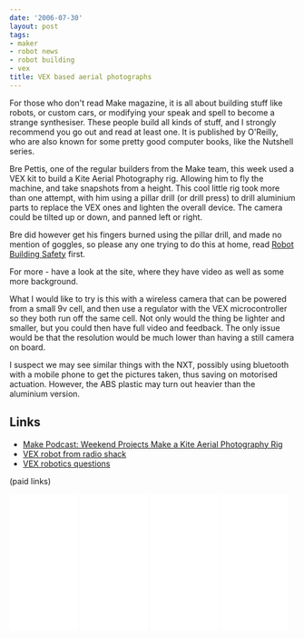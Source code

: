 ```yaml
---
date: '2006-07-30'
layout: post
tags:
- maker
- robot news
- robot building
- vex
title: VEX based aerial photographs
---
```

For those who don't read Make magazine, it is all about building stuff like robots, or custom cars, or modifying your speak and spell to become a strange synthesiser. These people build all kinds of stuff, and I strongly recommend you go out and read at least one. It is published by O'Reilly, who are also known for some pretty good computer books, like the Nutshell series.

Bre Pettis, one of the regular builders from the Make team, this week used a VEX kit to build a Kite Aerial Photography rig. Allowing him to fly the machine, and take snapshots from a height. This cool little rig took more than one attempt, with him using a pillar drill (or drill press) to drill aluminium parts to replace the VEX ones and lighten the overall device. The camera could be tilted up or down, and panned left or right.

Bre did however get his fingers burned using the pillar drill, and made no mention of goggles, so please any one trying to do this at home, read [Robot Building Safety](/wiki/robot_building_safety.html) first.

For more - have a look at the site, where they have video as well as some more background.

What I would like to try is this with a wireless camera that can be powered from a small 9v cell, and then use a regulator with the VEX microcontroller so they both run off the same cell. Not only would the thing be lighter and smaller, but you could then have full video and feedback. The only issue would be that the resolution would be much lower than having a still camera on board.

I suspect we may see similar things with the NXT, possibly using bluetooth with a mobile phone to get the pictures taken, thus saving on motorised actuation. However, the ABS plastic may turn out heavier than the aluminium version.

## Links

* <a href="https://makezine.com/2006/07/28/make-podcast-weekend-proj-2/">Make Podcast: Weekend Projects Make a Kite Aerial Photography Rig</a>
* [VEX robot from radio shack](/forums/vex/vex_robot_from_radio_shack/)
* [VEX robotics questions](/forums/vex/vex_robotics_questions)

(paid links)

<iframe style="width:120px;height:240px;" marginwidth="0" marginheight="0" scrolling="no" frameborder="0" src="//ws-eu.amazon-adsystem.com/widgets/q?ServiceVersion=20070822&OneJS=1&Operation=GetAdHtml&MarketPlace=GB&source=ss&ref=as_ss_li_til&ad_type=product_link&tracking_id=orionrobots-21&marketplace=amazon&region=GB&placement=B00TV0S480&asins=B00TV0S480&linkId=760236406f4e6683d9425cafd72b085b&show_border=true&link_opens_in_new_window=true"></iframe>

<iframe style="width:120px;height:240px;" marginwidth="0" marginheight="0" scrolling="no" frameborder="0" src="//ws-eu.amazon-adsystem.com/widgets/q?ServiceVersion=20070822&OneJS=1&Operation=GetAdHtml&MarketPlace=GB&source=ss&ref=as_ss_li_til&ad_type=product_link&tracking_id=orionrobots-21&marketplace=amazon&region=GB&placement=B01G5RI0KS&asins=B01G5RI0KS&linkId=241ccdbe18987965b17f31e84e18284c&show_border=true&link_opens_in_new_window=true"></iframe>

<iframe style="width:120px;height:240px;" marginwidth="0" marginheight="0" scrolling="no" frameborder="0" src="//ws-eu.amazon-adsystem.com/widgets/q?ServiceVersion=20070822&OneJS=1&Operation=GetAdHtml&MarketPlace=GB&source=ss&ref=as_ss_li_til&ad_type=product_link&tracking_id=orionrobots-21&marketplace=amazon&region=GB&placement=B00TV0S0Q6&asins=B00TV0S0Q6&linkId=e962b8388f6f1b25a875740005a9c85b&show_border=true&link_opens_in_new_window=true"></iframe>

<iframe style="width:120px;height:240px;" marginwidth="0" marginheight="0" scrolling="no" frameborder="0" src="//ws-eu.amazon-adsystem.com/widgets/q?ServiceVersion=20070822&OneJS=1&Operation=GetAdHtml&MarketPlace=GB&source=ss&ref=as_ss_li_til&ad_type=product_link&tracking_id=orionrobots-21&marketplace=amazon&region=GB&placement=B01CP4JZ8G&asins=B01CP4JZ8G&linkId=91044a7a1a0173454b20315ed56d5df7&show_border=true&link_opens_in_new_window=true"></iframe>
